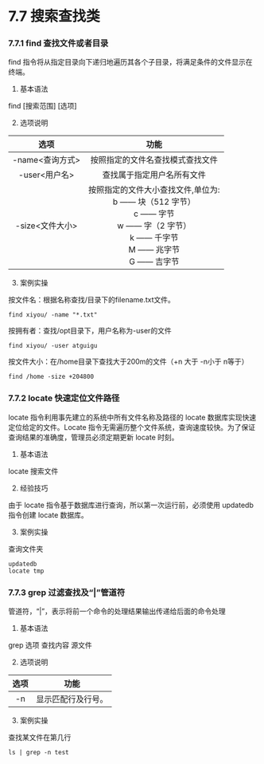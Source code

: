 # 7.7 搜索查找类

### 7.7.1 find 查找文件或者目录

find 指令将从指定目录向下递归地遍历其各个子目录，将满足条件的文件显示在终端。

1. 基本语法

find [搜索范围] [选项]

2. 选项说明

|     选项      |                                                      功能                                                      |
|:-----------:|:------------------------------------------------------------------------------------------------------------:|
| -name<查询方式> |                                               按照指定的文件名查找模式查找文件                                               |
| -user<用户名>  |                                                查找属于指定用户名所有文件                                                 |
| -size<文件大小> | 按照指定的文件大小查找文件,单位为:<br/>b —— 块（512 字节）<br/>c —— 字节<br/>w —— 字（2 字节） <br/>k —— 千字节 <br/>M —— 兆字节<br/> G —— 吉字节 |

3. 案例实操

按文件名：根据名称查找/目录下的filename.txt文件。

```shell
find xiyou/ -name "*.txt"
```

按拥有者：查找/opt目录下，用户名称为-user的文件

```shell
find xiyou/ -user atguigu
```

按文件大小：在/home目录下查找大于200m的文件（+n 大于 -n小于 n等于）

```shell
find /home -size +204800
```

### 7.7.2 locate 快速定位文件路径

locate 指令利用事先建立的系统中所有文件名称及路径的 locate 数据库实现快速定位给定的文件。Locate 指令无需遍历整个文件系统，查询速度较快。为了保证查询结果的准确度，管理员必须定期更新 locate 时刻。

1. 基本语法

locate 搜索文件

2. 经验技巧

由于 locate 指令基于数据库进行查询，所以第一次运行前，必须使用 updatedb 指令创建 locate 数据库。

3. 案例实操

查询文件夹

```shell
updatedb
locate tmp
```

### 7.7.3 grep 过滤查找及“|”管道符

管道符，“|”，表示将前一个命令的处理结果输出传递给后面的命令处理

1. 基本语法

grep 选项 查找内容 源文件

2. 选项说明

| 选项  |    功能     |
|:---:|:---------:|
| -n  | 显示匹配行及行号。 |

3. 案例实操

查找某文件在第几行

```shell
ls | grep -n test
```